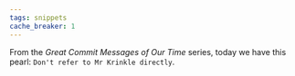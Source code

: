 ```yaml
---
tags: snippets
cache_breaker: 1
---
```


From the *Great Commit Messages of Our Time* series, today we have this pearl: `Don't refer to Mr Krinkle directly`.
